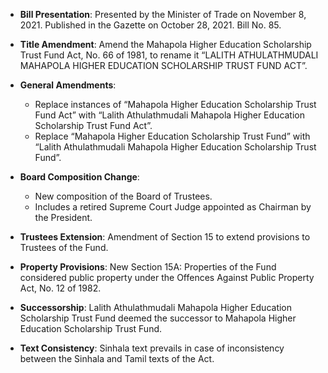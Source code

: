 - **Bill Presentation**: Presented by the Minister of Trade on November 8, 2021. Published in the Gazette on October 28, 2021. Bill No. 85.
  
- **Title Amendment**: Amend the Mahapola Higher Education Scholarship Trust Fund Act, No. 66 of 1981, to rename it “LALITH ATHULATHMUDALI MAHAPOLA HIGHER EDUCATION SCHOLARSHIP TRUST FUND ACT”.

- **General Amendments**:
  - Replace instances of “Mahapola Higher Education Scholarship Trust Fund Act” with “Lalith Athulathmudali Mahapola Higher Education Scholarship Trust Fund Act”.
  - Replace “Mahapola Higher Education Scholarship Trust Fund” with “Lalith Athulathmudali Mahapola Higher Education Scholarship Trust Fund”.

- **Board Composition Change**: 
  - New composition of the Board of Trustees.
  - Includes a retired Supreme Court Judge appointed as Chairman by the President.

- **Trustees Extension**: Amendment of Section 15 to extend provisions to Trustees of the Fund.

- **Property Provisions**: New Section 15A: Properties of the Fund considered public property under the Offences Against Public Property Act, No. 12 of 1982.

- **Successorship**: Lalith Athulathmudali Mahapola Higher Education Scholarship Trust Fund deemed the successor to Mahapola Higher Education Scholarship Trust Fund.

- **Text Consistency**: Sinhala text prevails in case of inconsistency between the Sinhala and Tamil texts of the Act.